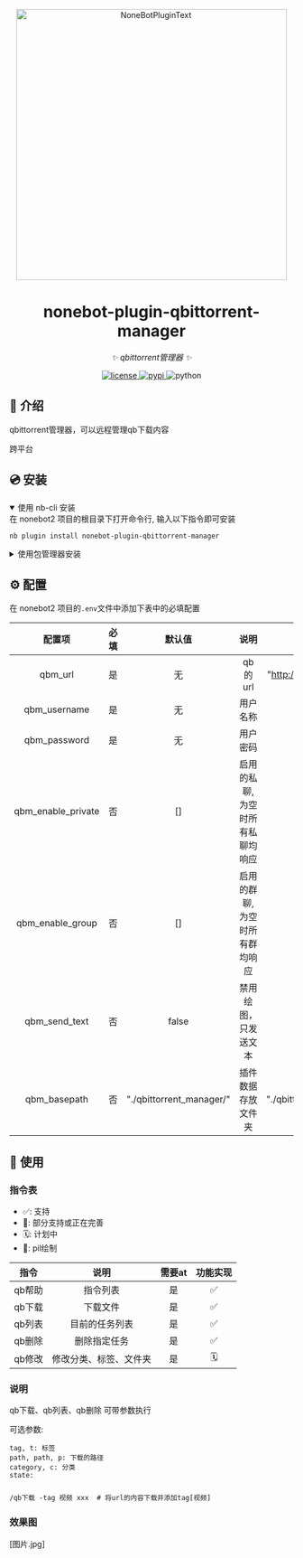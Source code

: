 <div align="center">
  <p><img src="/image/README/title.png" width="480" alt="NoneBotPluginText"></p>
</div>

<div align="center">

# nonebot-plugin-qbittorrent-manager

_✨ qbittorrent管理器 ✨_


<a href="./LICENSE">
    <img src="https://img.shields.io/github/license/SuperGuGuGu/nonebot_plugin_qbittorrent_manager.svg" alt="license">
</a>
<a href="https://pypi.python.org/pypi/nonebot-plugin-qbittorrent-manager">
    <img src="https://img.shields.io/pypi/v/nonebot-plugin-qbittorrent-manager.svg" alt="pypi">
</a>
<img src="https://img.shields.io/badge/python-3.10+-blue.svg" alt="python">

</div>

## 📖 介绍

qbittorrent管理器，可以远程管理qb下载内容

跨平台

## 💿 安装

<details open>
<summary>使用 nb-cli 安装</summary>
在 nonebot2 项目的根目录下打开命令行, 输入以下指令即可安装

    nb plugin install nonebot-plugin-qbittorrent-manager

</details>

<details>
<summary>使用包管理器安装</summary>
在 nonebot2 项目的插件目录下, 打开命令行, 根据你使用的包管理器, 输入相应的安装命令

<details>
<summary>pip</summary>

    pip install nonebot-plugin-qbittorrent-manager

</details>
<details>
<summary>pdm</summary>

    pdm add nonebot-plugin-qbittorrent-manager

</details>
<details>
<summary>poetry</summary>

    poetry add nonebot-plugin-qbittorrent-manager

</details>
<details>
<summary>conda</summary>

    conda install nonebot-plugin-qbittorrent-manager

</details>

打开 nonebot2 项目根目录下的 `pyproject.toml` 文件, 在 `[tool.nonebot]` 部分追加写入

    plugins = ["nonebot_plugin_qbittorrent_manager"]

</details>

## ⚙️ 配置

在 nonebot2 项目的`.env`文件中添加下表中的必填配置

|        配置项         | 必填 |           默认值            |        说明        |            示例            |
|:------------------:|:--:|:------------------------:|:----------------:|:------------------------:|
|      qbm_url       | 是  |            无             |      qb的url      | "http://127.0.0.1:8080"  |
|    qbm_username    | 是  |            无             |       用户名称       |        "username"        |
|    qbm_password    | 是  |            无             |       用户密码       |        "password"        |
| qbm_enable_private | 否  |            []            | 启用的私聊,为空时所有私聊均响应 |        ["12345"]         |
|  qbm_enable_group  | 否  |            []            | 启用的群聊,为空时所有群均响应  |        ["12345"]         |
|   qbm_send_text    | 否  |          false           |    禁用绘图，只发送文本    |           true           |
|    qbm_basepath    | 否  | "./qbittorrent_manager/" |    插件数据存放文件夹     | "./qbittorrent_manager/" |

## 🎉 使用

### 指令表

- ✅: 支持
- 🚧: 部分支持或正在完善
- 🗓️️: 计划中
- 🎨️: pil绘制

|  指令  |     说明      | 需要at | 功能实现 |
|:----:|:-----------:|:----:|:----:|
| qb帮助 |    指令列表     |  是   |  ✅   |
| qb下载 |    下载文件     |  是   |  ✅️  |
| qb列表 |   目前的任务列表   |  是   |  ✅️  |
| qb删除 |   删除指定任务    |  是   |  ✅️  |
| qb修改 | 修改分类、标签、文件夹 |  是   | 🗓️  |

### 说明

qb下载、qb列表、qb删除 可带参数执行

可选参数:

    tag, t: 标签
    path, path, p: 下载的路径
    category, c: 分类
    state:

###

    /qb下载 -tag 视频 xxx  # 将url的内容下载并添加tag[视频]

### 效果图

[图片.jpg]
